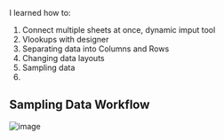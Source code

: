 I learned how to:

1. Connect multiple sheets at once, dynamic imput tool
2. Vlookups with designer
3. Separating data into Columns and Rows
4. Changing data layouts
5. Sampling data
6. 

## Sampling Data Workflow

![image](https://user-images.githubusercontent.com/74512335/177662406-d68a942b-b7e8-4557-849d-fdb0e720db11.png)


